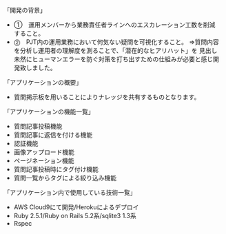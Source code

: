 「開発の背景」
- ➀　運用メンバーから業務責任者ラインへのエスカレーション工数を削減すること。
- ⓶　PJT内の運用業務において何気ない疑問を可視化すること。
⇒質問内容を分析し運用者の理解度を測ることで、「潜在的なヒアリハット」を
見出し未然にヒューマンエラーを防ぐ対策を打ち出すための仕組みが必要と感じ開発致しました。

「アプリケーションの概要」
- 質問掲示板を用いることによりナレッジを共有するものとなります。

「アプリケーションの機能一覧」
- 質問記事投稿機能
- 質問記事に返信を付ける機能
- 認証機能
- 画像アップロード機能
- ページネーション機能
- 質問記事投稿時にタグ付け機能
- 質問一覧からタグによる絞り込み機能

「アプリケーション内で使用している技術一覧」
- AWS Cloud9にて開発/Herokuによるデプロイ
- Ruby 2.5.1/Ruby on Rails 5.2系/sqlite3 1.3系
- Rspec
